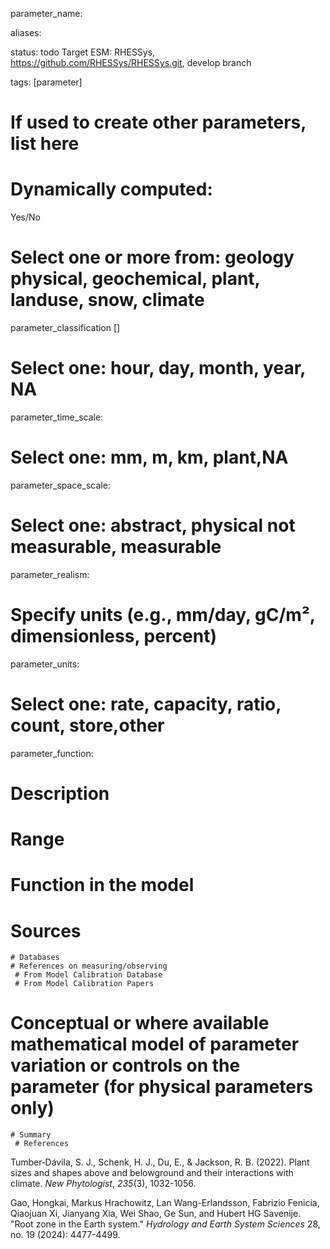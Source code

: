 
parameter_name: 

aliases:

status: todo
Target ESM: RHESSys, https://github.com/RHESSys/RHESSys.git, develop branch 

tags: [parameter]
# If used to create other parameters, list here


# Dynamically computed:  
Yes/No
# Select one or more from: geology physical,  geochemical, plant, landuse, snow, climate
parameter_classification []

# Select one: hour, day, month, year, NA
parameter_time_scale: 

# Select one: mm, m, km, plant,NA
parameter_space_scale: 

# Select one: abstract, physical not measurable, measurable
parameter_realism: 

# Specify units (e.g., mm/day, gC/m², dimensionless, percent)
parameter_units: 

# Select one: rate, capacity, ratio, count, store,other
parameter_function: 




# Description


# Range

# Function in the model

# Sources
	# Databases
	# References on measuring/observing
	 # From Model Calibration Database
	 # From Model Calibration Papers

# Conceptual or where available mathematical model of parameter variation or controls on the parameter  (for physical parameters only)
	# Summary
	 # References

Tumber‐Dávila, S. J., Schenk, H. J., Du, E., & Jackson, R. B. (2022). Plant sizes and shapes above and belowground and their interactions with climate. _New Phytologist_, _235_(3), 1032-1056.

Gao, Hongkai, Markus Hrachowitz, Lan Wang-Erlandsson, Fabrizio Fenicia, Qiaojuan Xi, Jianyang Xia, Wei Shao, Ge Sun, and Hubert HG Savenije. "Root zone in the Earth system." _Hydrology and Earth System Sciences_ 28, no. 19 (2024): 4477-4499.

